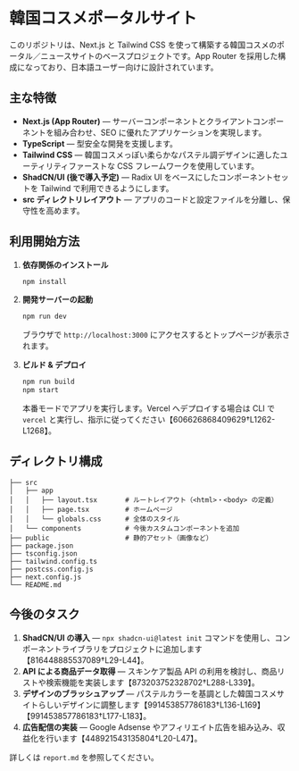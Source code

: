 # 韓国コスメポータルサイト

このリポジトリは、Next.js と Tailwind CSS を使って構築する韓国コスメのポータル／ニュースサイトのベースプロジェクトです。App Router を採用した構成になっており、日本語ユーザー向けに設計されています。

## 主な特徴

- **Next.js (App Router)** — サーバーコンポーネントとクライアントコンポーネントを組み合わせ、SEO に優れたアプリケーションを実現します。
- **TypeScript** — 型安全な開発を支援します。
- **Tailwind CSS** — 韓国コスメっぽい柔らかなパステル調デザインに適したユーティリティファーストな CSS フレームワークを使用しています。
- **ShadCN/UI (後で導入予定)** — Radix UI をベースにしたコンポーネントセットを Tailwind で利用できるようにします。
- **src ディレクトリレイアウト** — アプリのコードと設定ファイルを分離し、保守性を高めます。

## 利用開始方法

1. **依存関係のインストール**
   ```bash
   npm install
   ```

2. **開発サーバーの起動**
   ```bash
   npm run dev
   ```
   ブラウザで `http://localhost:3000` にアクセスするとトップページが表示されます。

3. **ビルド & デプロイ**
   ```bash
   npm run build
   npm start
   ```
   本番モードでアプリを実行します。Vercel へデプロイする場合は CLI で `vercel` と実行し、指示に従ってください【606626868409629†L1262-L1268】。

## ディレクトリ構成

```
├── src
│   ├── app
│   │   ├── layout.tsx       # ルートレイアウト（<html>・<body> の定義）
│   │   ├── page.tsx         # ホームページ
│   │   └── globals.css      # 全体のスタイル
│   └── components           # 今後カスタムコンポーネントを追加
├── public                   # 静的アセット（画像など）
├── package.json
├── tsconfig.json
├── tailwind.config.ts
├── postcss.config.js
├── next.config.js
└── README.md
```

## 今後のタスク

1. **ShadCN/UI の導入** — `npx shadcn-ui@latest init` コマンドを使用し、コンポーネントライブラリをプロジェクトに追加します【816448885537089†L29-L44】。
2. **API による商品データ取得** — スキンケア製品 API の利用を検討し、商品リストや検索機能を実装します【873203752328702†L288-L339】。
3. **デザインのブラッシュアップ** — パステルカラーを基調とした韓国コスメサイトらしいデザインに調整します【991453857786183†L136-L169】【991453857786183†L177-L183】。
4. **広告配信の実装** — Google Adsense やアフィリエイト広告を組み込み、収益化を行います【448921543135804†L20-L47】。

詳しくは `report.md` を参照してください。